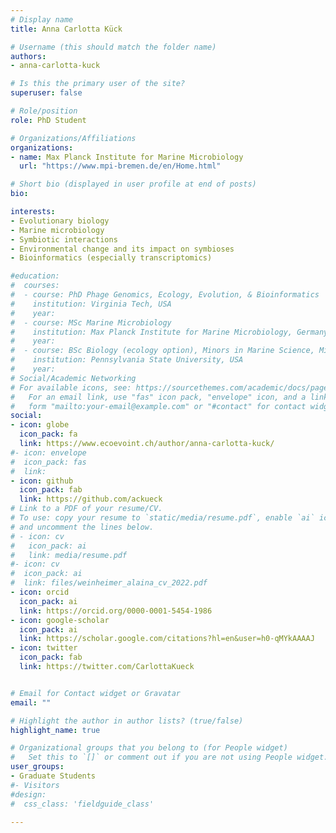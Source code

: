 ```yaml
---
# Display name
title: Anna Carlotta Kück

# Username (this should match the folder name)
authors:
- anna-carlotta-kuck

# Is this the primary user of the site?
superuser: false

# Role/position
role: PhD Student

# Organizations/Affiliations
organizations:
- name: Max Planck Institute for Marine Microbiology
  url: "https://www.mpi-bremen.de/en/Home.html"

# Short bio (displayed in user profile at end of posts)
bio: 

interests:
- Evolutionary biology
- Marine microbiology
- Symbiotic interactions
- Environmental change and its impact on symbioses
- Bioinformatics (especially transcriptomics)

#education:
#  courses:
#  - course: PhD Phage Genomics, Ecology, Evolution, & Bioinformatics
#    institution: Virginia Tech, USA
#    year:
#  - course: MSc Marine Microbiology
#    institution: Max Planck Institute for Marine Microbiology, Germany
#    year:
#  - course: BSc Biology (ecology option), Minors in Marine Science, Microbiology
#    institution: Pennsylvania State University, USA
#    year:
# Social/Academic Networking
# For available icons, see: https://sourcethemes.com/academic/docs/page-builder/#icons
#   For an email link, use "fas" icon pack, "envelope" icon, and a link in the
#   form "mailto:your-email@example.com" or "#contact" for contact widget.
social:
- icon: globe
  icon_pack: fa
  link: https://www.ecoevoint.ch/author/anna-carlotta-kuck/
#- icon: envelope
#  icon_pack: fas
#  link: 
- icon: github
  icon_pack: fab
  link: https://github.com/ackueck
# Link to a PDF of your resume/CV.
# To use: copy your resume to `static/media/resume.pdf`, enable `ai` icons in `params.toml`,
# and uncomment the lines below.
# - icon: cv
#   icon_pack: ai
#   link: media/resume.pdf
#- icon: cv
#  icon_pack: ai
#  link: files/weinheimer_alaina_cv_2022.pdf
- icon: orcid
  icon_pack: ai
  link: https://orcid.org/0000-0001-5454-1986
- icon: google-scholar
  icon_pack: ai
  link: https://scholar.google.com/citations?hl=en&user=h0-qMYkAAAAJ
- icon: twitter
  icon_pack: fab
  link: https://twitter.com/CarlottaKueck


# Email for Contact widget or Gravatar
email: ""

# Highlight the author in author lists? (true/false)
highlight_name: true

# Organizational groups that you belong to (for People widget)
#   Set this to `[]` or comment out if you are not using People widget.
user_groups:
- Graduate Students
#- Visitors
#design:
#  css_class: 'fieldguide_class' 

---
```

